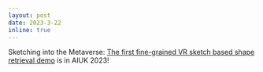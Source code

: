 ```yaml
---
layout: post
date: 2023-3-22
inline: true
---
```


Sketching into the Metaverse: [The first fine-grained VR sketch based shape retrieval demo][1] is in AIUK 2023!

[1]: https://www.instagram.com/reel/CqGAFGDI3wo/?igshid=YmMyMTA2M2Y%3D